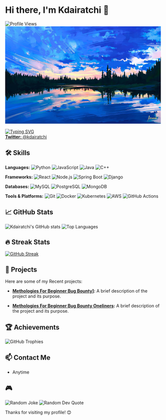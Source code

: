# Hi there, I'm Kdairatchi 👋

![Profile Views](https://komarev.com/ghpvc/?username=kdairatchi&color=blueviolet)
![Typing SVG](https://raw.githubusercontent.com/DenverCoder1/minimalistic-wallpaper-collection/main/images/alena-aenami-around-us.jpg)<a href="https://git.io/typing-svg">

[![Typing SVG](https://readme-typing-svg.demolab.com?font=Fira+Code&pause=1000&width=435&lines=%F0%9F%96%A5%EF%B8%8F++About+Me)](https://git.io/typing-svg)<a href="https://git.io/typing-svg">   
 **Twitter:** [@kdairatchi](https://twitter.com/_N0T4H4CKER)

## 🛠️ Skills
**Languages:**
![Python](https://img.shields.io/badge/Python-3776AB?style=for-the-badge&logo=python&logoColor=white)
![JavaScript](https://img.shields.io/badge/JavaScript-F7DF1E?style=for-the-badge&logo=javascript&logoColor=black)
![Java](https://img.shields.io/badge/Java-007396?style=for-the-badge&logo=java&logoColor=white)
![C++](https://img.shields.io/badge/C++-00599C?style=for-the-badge&logo=cplusplus&logoColor=white)

**Frameworks:**
![React](https://img.shields.io/badge/React-20232A?style=for-the-badge&logo=react&logoColor=61DAFB)
![Node.js](https://img.shields.io/badge/Node.js-339933?style=for-the-badge&logo=nodedotjs&logoColor=white)
![Spring Boot](https://img.shields.io/badge/Spring%20Boot-6DB33F?style=for-the-badge&logo=springboot&logoColor=white)
![Django](https://img.shields.io/badge/Django-092E20?style=for-the-badge&logo=django&logoColor=white)

**Databases:**
![MySQL](https://img.shields.io/badge/MySQL-4479A1?style=for-the-badge&logo=mysql&logoColor=white)
![PostgreSQL](https://img.shields.io/badge/PostgreSQL-336791?style=for-the-badge&logo=postgresql&logoColor=white)
![MongoDB](https://img.shields.io/badge/MongoDB-47A248?style=for-the-badge&logo=mongodb&logoColor=white)

**Tools & Platforms:**
![Git](https://img.shields.io/badge/Git-F05032?style=for-the-badge&logo=git&logoColor=white)
![Docker](https://img.shields.io/badge/Docker-2496ED?style=for-the-badge&logo=docker&logoColor=white)
![Kubernetes](https://img.shields.io/badge/Kubernetes-326CE5?style=for-the-badge&logo=kubernetes&logoColor=white)
![AWS](https://img.shields.io/badge/AWS-232F3E?style=for-the-badge&logo=amazonaws&logoColor=white)
![GitHub Actions](https://img.shields.io/badge/GitHub%20Actions-2088FF?style=for-the-badge&logo=githubactions&logoColor=white)

## 📈 GitHub Stats
![Kdairatchi's GitHub stats](https://github-readme-stats.vercel.app/api?username=kdairatchi&show_icons=true&theme=radical)
![Top Languages](https://github-readme-stats.vercel.app/api/top-langs/?username=kdairatchi&layout=compact&theme=radical)

## 🔥 Streak Stats
[![GitHub Streak](https://streak-stats.demolab.com/?user=kdairatchi)](https://git.io/streak-stats)

## 🚀 Projects
Here are some of my Recent projects:
- **[Methologies For Beginner Bug Bounty](https://kdairatchi.github.io)]:** A brief description of the project and its purpose.

- **[Methologies For Beginner Bug Bounty Oneliners](https://github.com/kdairatchi/MyBountyOnelines):** A brief description of the project and its purpose.
## 🏆 Achievements
![GitHub Trophies](https://github-profile-trophy.vercel.app/?username=kdairatchi&theme=radical)

## 📫 Contact Me
- Anytime
## 🎮 
![Random Joke](https://readme-jokes.vercel.app/api)
![Random Dev Quote](https://quotes-github-readme.vercel.app/api?type=horizontal&theme=radical)


Thanks for visiting my profile! 😊

<!--
**kdairatchi/kdairatchi** is a ✨ _special_ ✨ repository because its `README.md` (this file) appears on your GitHub profile.

Here are some ideas to get you started:

- 🔭 I’m currently working on ...
- 🌱 I’m currently learning ...
- 👯 I’m looking to collaborate on ...
- 🤔 I’m looking for help with ...
- 💬 Ask me about ...
- 📫 How to reach me: ...
- 😄 Pronouns: ...
- ⚡ Fun fact: ...
-->
